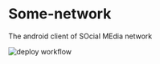 # Some-network

The android client of SOcial MEdia network 

![deploy workflow](https://github.com/3yebMB/Some-network/actions/workflows/deploy.yml/badge.svg)
